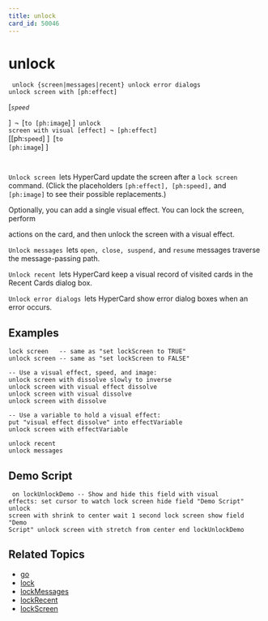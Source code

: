 ```yaml
---
title: unlock
card_id: 50046
---
```


# unlock

<code><pre>
unlock {screen|messages|recent}
unlock error dialogs
unlock screen with [ph:effect]
</pre></code>

[<i><code>speed
</pre></code>

</i> ]<code> ¬        </code>[<code>to [ph:image</code>] ]<code> unlock screen with visual [effect] ¬        [ph:effect] </code>[[ph:<code>speed</code>] ]<code> </code>[<code>to [ph:image</code>] ]<code>

Unlock screen </code>lets HyperCard update the screen after a <code>lock screen</code> command. (Click the placeholders <code>[ph:effect], [ph:speed],</code> and<code> [ph:image]</code> to see their possible replacements.)

Optionally, you can add a single visual effect. You can lock the screen, perform 

actions on the card, and then unlock the screen with a visual effect.

<code>Unlock messages </code>lets <code>open, close, suspend,</code> and <code>resume</code> messages traverse the message-passing path.

<code>Unlock recent </code>lets HyperCard keep  a visual record of visited cards in the Recent Cards dialog box.

<code>Unlock error dialogs </code>lets HyperCard show error dialog boxes when an error occurs. 


## Examples

```
lock screen   -- same as "set lockScreen to TRUE"
unlock screen -- same as "set lockScreen to FALSE"

-- Use a visual effect, speed, and image:
unlock screen with dissolve slowly to inverse
unlock screen with visual effect dissolve
unlock screen with visual dissolve
unlock screen with dissolve

-- Use a variable to hold a visual effect:
put "visual effect dissolve" into effectVariable
unlock screen with effectVariable

unlock recent
unlock messages
```

## Demo Script

<code><pre>
on lockUnlockDemo
   -- Show and hide this field with visual effects:
   set cursor to watch
   lock screen
   hide field "Demo Script"
   unlock screen with shrink to center
   wait 1 second
   lock screen
   show field "Demo Script"
   unlock screen with stretch from center
end lockUnlockDemo
</pre></code>

## Related Topics

* [go](/HyperTalkReference/commands/go)
* [lock](/HyperTalkReference/commands/lock)
* [lockMessages](/HyperTalkReference/properties/lockMessages)
* [lockRecent](/HyperTalkReference/properties/lockRecent)
* [lockScreen](/HyperTalkReference/properties/lockScreen)
